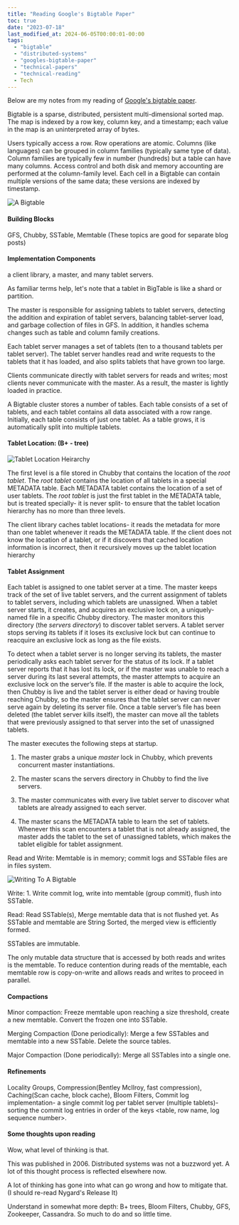 ```yaml
---
title: "Reading Google's Bigtable Paper"
toc: true
date: "2023-07-18"
last_modified_at: 2024-06-05T00:00:01-00:00
tags: 
  - "bigtable"
  - "distributed-systems"
  - "googles-bigtable-paper"
  - "technical-papers"
  - "technical-reading"
  - Tech
---
```


Below are my notes from my reading of [Google's bigtable paper](https://github.com/papers-we-love/papers-we-love/blob/main/datastores/bigtable-a-distributed-storage-system-for-structured-data.pdf).

Bigtable is a sparse, distributed, persistent multi-dimensional sorted map. The map is indexed by a row key, column key, and a timestamp; each value in the map is an uninterpreted array of bytes.

Users typically access a row. Row operations are atomic. Columns (like languages) can be grouped in column families (typically same type of data). Column families are typically few in number (hundreds) but a table can have many columns. Access control and both disk and memory accounting are performed at the column-family level. Each cell in a Bigtable can contain multiple versions of the same data; these versions are indexed by timestamp.

![A Bigtable](/images/a_bigtable.png "A Bitgtable storing webpages and links to those pages")

#### Building Blocks 
GFS, Chubby, SSTable, Memtable (These topics are good for separate blog posts)

#### Implementation Components
a client library, a master, and many tablet servers.

As familiar terms help, let's note that a tablet in BigTable is like a shard or partition.

The master is responsible for assigning tablets to tablet servers, detecting the addition and expiration of tablet servers, balancing tablet-server load, and garbage collection of files in GFS. In addition, it handles schema changes such as table and column family creations.

Each tablet server manages a set of tablets (ten to a thousand tablets per tablet server). The tablet server handles read and write requests to the tablets that it has loaded, and also splits tablets that have grown too large.

Clients communicate directly with tablet servers for reads and writes; most clients never communicate with the master. As a result, the master is lightly loaded in practice.

A Bigtable cluster stores a number of tables. Each table consists of a set of tablets, and each tablet contains all data associated with a row range. Initially, each table consists of just one tablet. As a table grows, it is automatically split into multiple tablets.

#### Tablet Location: (B+ - tree)
![Tablet Location Heirarchy](/images/bigtable_tablet_location_heirarchy.png "Tablet Location Heirarchy")

The first level is a file stored in Chubby that contains the location of the _root tablet_. The _root tablet_ contains the location of all tablets in a special METADATA table. Each METADATA tablet contains the location of a set of user tablets. The _root tablet_ is just the first tablet in the METADATA table, but is treated specially- it is never split- to ensure that the tablet location hierarchy has no more than three levels.

The client library caches tablet locations- it reads the metadata for more than one tablet whenever it reads the METADATA table. If the client does not know the location of a tablet, or if it discovers that cached location information is incorrect, then it recursively moves up the tablet location hierarchy

#### Tablet Assignment

Each tablet is assigned to one tablet server at a time. The master keeps track of the set of live tablet servers, and the current assignment of tablets to tablet servers, including which tablets are unassigned. When a tablet server starts, it creates, and acquires an exclusive lock on, a uniquely-named file in a specific Chubby directory. The master monitors this directory (the _servers directory_) to discover tablet servers. A tablet server stops serving its tablets if it loses its exclusive lock but can continue to reacquire an exclusive lock as long as the file exists.

To detect when a tablet server is no longer serving its tablets, the master periodically asks each tablet server for the status of its lock. If a tablet server reports that it has lost its lock, or if the master was unable to reach a server during its last several attempts, the master attempts to acquire an exclusive lock on the server’s file. If the master is able to acquire the lock, then Chubby is live and the tablet server is either dead or having trouble reaching Chubby, so the master ensures that the tablet server can never serve again by deleting its server file. Once a table server’s file has been deleted (the tablet server kills itself), the master can move all the tablets that were previously assigned to that server into the set of unassigned tablets.

The master executes the following steps at startup.

1. The master grabs a unique _master_ lock in Chubby, which prevents concurrent master instantiations.

2. The master scans the servers directory in Chubby to find the live servers.

3. The master communicates with every live tablet server to discover what tablets are already assigned to each server.

4. The master scans the METADATA table to learn the set of tablets. Whenever this scan encounters a tablet that is not already assigned, the master adds the tablet to the set of unassigned tablets, which makes the tablet eligible for tablet assignment.

Read and Write: Memtable is in memory; commit logs and SSTable files are in files system.

![Writing To A Bigtable](/images/writing_to_a_bigtable.png "Writing To A Bigtable")

Write: 1. Write commit log, write into memtable (group commit), flush into SSTable.

Read: Read SSTable(s), Merge memtable data that is not flushed yet. As SSTable and memtable are String Sorted, the merged view is efficiently formed.

SSTables are immutable.

The only mutable data structure that is accessed by both reads and writes is the memtable. To reduce contention during reads of the memtable, each memtable row is copy-on-write and allows reads and writes to proceed in parallel.

#### Compactions

Minor compaction: Freeze memtable upon reaching a size threshold, create a new memtable. Convert the frozen one into SSTable.

Merging Compaction (Done periodically): Merge a few SSTables and memtable into a new SSTable. Delete the source tables.

Major Compaction (Done periodically): Merge all SSTables into a single one.

#### Refinements 
Locality Groups, Compression(Bentley McIlroy, fast compression), Caching(Scan cache, block cache), Bloom Filters, Commit log implementation- a single commit log per tablet server (multiple tablets)- sorting the commit log entries in order of the keys <table, row name, log sequence number>.

#### Some thoughts upon reading

Wow, what level of thinking is that.

This was published in 2006. Distributed systems was not a buzzword yet. A lot of this thought process is reflected elsewhere now.

A lot of thinking has gone into what can go wrong and how to mitigate that. (I should re-read Nygard's Release It)

Understand in somewhat more depth: B+ trees, Bloom Filters, Chubby, GFS, Zookeeper, Cassandra. So much to do and so little time.
